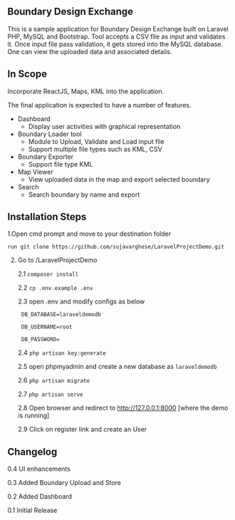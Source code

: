 
## Boundary Design Exchange


This is a sample application for Boundary Design Exchange built on Laravel PHP, MySQL and Bootstrap. Tool accepts a CSV file as input and validates it. Once input file pass validation, it gets stored into the MySQL database. One can view the uploaded data and associated details. 

## In Scope


Incorporate ReactJS, Maps, KML into the application.

The final application is expected to have a number of features. 
* Dashboard
    - Display user activities with graphical representation
* Boundary Loader tool
    - Module to Upload, Validate and Load input file
    - Support multiple file types such as KML, CSV
* Boundary Exporter
    - Support file type KML
* Map Viewer
    - View uploaded data in the map and export selected boundary
* Search
    - Search boundary by name and export


## Installation Steps


1.Open cmd prompt and move to your destination folder

    run git clone https://github.com/sujavarghese/LaravelProjectDemo.git

2. Go to <destination folder>/LaravelProjectDemo

    2.1 `composer install`

    2.2 `cp .env.example .env`
    
    2.3 open .env and modify configs as below 

        DB_DATABASE=laraveldemodb

        DB_USERNAME=root

        DB_PASSWORD=

    2.4 `php artisan key:generate`

    2.5 open phpmyadmin and create a new database as `laraveldemodb`

    2.6 `php artisan migrate` 

    2.7 `php artisan serve`

    2.8 Open browser and redirect to http://127.0.0.1:8000 [where the demo is running]

    2.9 Click on register link and create an User
    
    
## Changelog


0.4 UI enhancements

0.3 Added Boundary Upload and Store

0.2 Added Dashboard

0.1 Initial Release

